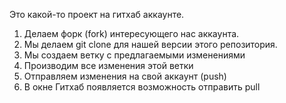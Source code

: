 Это какой-то проект на гитхаб аккаунте.


1. Делаем форк (fork) интересующего нас аккаунта.
2. Мы делаем git clone для нашей версии этого репозитория.
3. Мы создаем ветку с предлагаемыми изменениями
4. Производим все изменения этой ветки
5. Отправляем изменения на свой аккаунт (push)
6. В окне Гитхаб появляется возможность отправить pull 